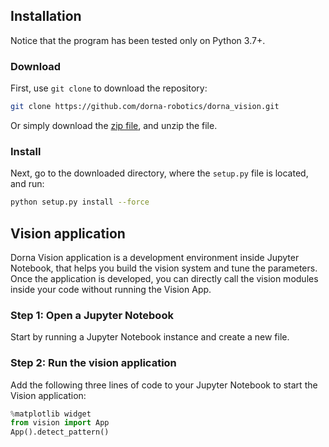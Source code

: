 ## Installation
Notice that the program has been tested only on Python 3.7+.

### Download
First, use `git clone` to download the repository:  
```bash
git clone https://github.com/dorna-robotics/dorna_vision.git
```
Or simply download the [zip file](https://github.com/dorna-robotics/dorna_vision/archive/master.zip), and unzip the file.  

### Install
Next, go to the downloaded directory, where the `setup.py` file is located, and run:
```bash
python setup.py install --force
```

## Vision application
Dorna Vision application is a development environment inside Jupyter Notebook, that helps you build the vision system and tune the parameters. Once the application is developed, you can directly call the vision modules inside your code without running the Vision App. 

### Step 1: Open a Jupyter Notebook

Start by running a Jupyter Notebook instance and create a new file.

### Step 2: Run the vision application

Add the following three lines of code to your Jupyter Notebook to start the  Vision application:
```python
%matplotlib widget
from vision import App
App().detect_pattern()
```
